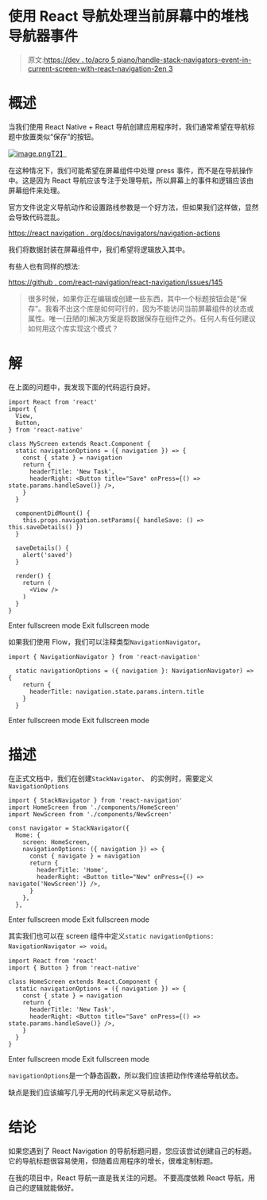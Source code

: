 # 使用 React 导航处理当前屏幕中的堆栈导航器事件

> 原文:[https://dev . to/acro 5 piano/handle-stack-navigators-event-in-current-screen-with-react-navigation-2en 3](https://dev.to/acro5piano/handle-stack-navigators-event-in-current-screen-with-react-navigation-2en3)

# 概述

当我们使用 React Native + React 导航创建应用程序时，我们通常希望在导航标题中放置类似“保存”的按钮。

[![image.png](../Images/a43f10a96e72cd1d6b605cc3744180bf.png)T2】](https://res.cloudinary.com/practicaldev/image/fetch/s--resla3Rp--/c_limit%2Cf_auto%2Cfl_progressive%2Cq_auto%2Cw_880/https://qiita-image-store.s3.amazonaws.com/0/103885/09a71c59-9726-cf05-1491-d62f9e4da27a.png)

在这种情况下，我们可能希望在屏幕组件中处理 press 事件，而不是在导航操作中。这是因为 React 导航应该专注于处理导航，所以屏幕上的事件和逻辑应该由屏幕组件来处理。

官方文件说定义导航动作和设置路线参数是一个好方法，但如果我们这样做，显然会导致代码混乱。

[https://react navigation . org/docs/navigators/navigation-actions](https://reactnavigation.org/docs/navigators/navigation-actions)

我们将数据封装在屏幕组件中，我们希望将逻辑放入其中。

有些人也有同样的想法:

[https://github . com/react-navigation/react-navigation/issues/145](https://github.com/react-navigation/react-navigation/issues/145)

> 很多时候，如果你正在编辑或创建一些东西，其中一个标题按钮会是“保存”。我看不出这个库是如何可行的，因为不能访问当前屏幕组件的状态或属性。唯一(丑陋的)解决方案是将数据保存在组件之外。任何人有任何建议如何用这个库实现这个模式？

# 解

在上面的问题中，我发现下面的代码运行良好。

```
import React from 'react'
import {
  View,
  Button,
} from 'react-native'

class MyScreen extends React.Component {
  static navigationOptions = ({ navigation }) => {
    const { state } = navigation
    return {
      headerTitle: 'New Task',
      headerRight: <Button title="Save" onPress={() => state.params.handleSave()} />,
    }
  }

  componentDidMount() {
    this.props.navigation.setParams({ handleSave: () => this.saveDetails() })
  }

  saveDetails() {
    alert('saved')
  }

  render() {
    return (
      <View />
    )
  }
} 
```

Enter fullscreen mode Exit fullscreen mode

如果我们使用 Flow，我们可以注释类型`NavigationNavigator`。

```
import { NavigationNavigator } from 'react-navigation'

  static navigationOptions = ({ navigation }: NavigationNavigator) => {
    return {
      headerTitle: navigation.state.params.intern.title
    }
  } 
```

Enter fullscreen mode Exit fullscreen mode

# 描述

在正式文档中，我们在创建`StackNavigator`、
的实例时，需要定义`NavigationOptions`

```
import { StackNavigator } from 'react-navigation'
import HomeScreen from './components/HomeScreen'
import NewScreen from './components/NewScreen'

const navigator = StackNavigator({
  Home: {
    screen: HomeScreen,
    navigationOptions: ({ navigation }) => {
      const { navigate } = navigation
      return {
        headerTitle: 'Home',
        headerRight: <Button title="New" onPress={() => navigate('NewScreen')} />,
      }
    },
  }, 
```

Enter fullscreen mode Exit fullscreen mode

其实我们也可以在 screen 组件中定义`static navigationOptions: NavigationNavigator => void`。

```
import React from 'react'
import { Button } from 'react-native'

class HomeScreen extends React.Component {
  static navigationOptions = ({ navigation }) => {
    const { state } = navigation
    return {
      headerTitle: 'New Task',
      headerRight: <Button title="Save" onPress={() => state.params.handleSave()} />,
    }
  }
} 
```

Enter fullscreen mode Exit fullscreen mode

`navigationOptions`是一个静态函数，所以我们应该把动作传递给导航状态。

缺点是我们应该编写几乎无用的代码来定义导航动作。

# 结论

如果您遇到了 React Navigation 的导航标题问题，您应该尝试创建自己的标题。它的导航标题很容易使用，但随着应用程序的增长，很难定制标题。

在我的项目中，React 导航一直是我关注的问题。
不要高度依赖 React 导航，用自己的逻辑就能做好。